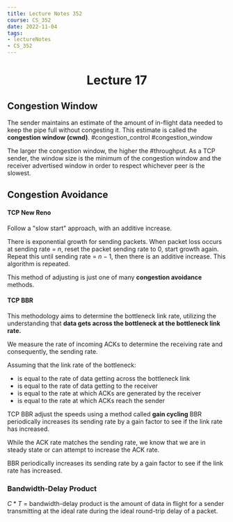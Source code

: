 ```yaml
---
title: Lecture Notes 352 
course: CS_352
date: 2022-11-04
tags: 
- lectureNotes
- CS_352
---
```


<center><h1>Lecture 17</h1></center>

## Congestion Window
The sender maintains an estimate of the amount of in-flight data needed to keep the pipe full without congesting it. This estimate is called the **congestion window (cwnd)**. #congestion_control #congestion_window

The larger the congestion window, the higher the #throughput.
As a TCP sender, the window size is the minimum of the congestion window and the receiver advertised window in order to respect whichever peer is the slowest.

## Congestion Avoidance
#### TCP New Reno
Follow a "slow start" approach, with an additive increase.

There is exponential growth for sending packets. When packet loss occurs at sending rate = $n$, reset the packet sending rate to 0, start growth again. Repeat this until sending rate = $n-1$, then there is an additive increase. This algorithm is repeated.

This method of adjusting is just one of many **congestion avoidance** methods.

#### TCP BBR
This methodology aims to determine the bottleneck link rate, utilizing the understanding that **data gets across the bottleneck at the bottleneck link rate.**

We measure the rate of incoming ACKs to determine the receiving rate and consequently, the sending rate.

Assuming that the link rate of the bottleneck:
- is equal to the rate of data getting across the bottleneck link
- is equal to the rate of data getting to the receiver
- is equal to the rate at which ACKs are generated by the receiver
- is equal to the rate at which ACKs reach the sender
 

TCP BBR adjust the speeds using a method called **gain cycling**
BBR periodically increases its sending rate by a gain factor to see if the link rate has increased.

While the ACK rate matches the sending rate, we know that we are in steady state or can attempt to increase the ACK rate.

BBR periodically increases its sending rate by a gain factor to see if the link rate has increased.

### Bandwidth-Delay Product
$C*T$ = bandwidth-delay product is the amount of data in flight for a sender transmitting at the ideal rate during the ideal round-trip delay of a packet.

